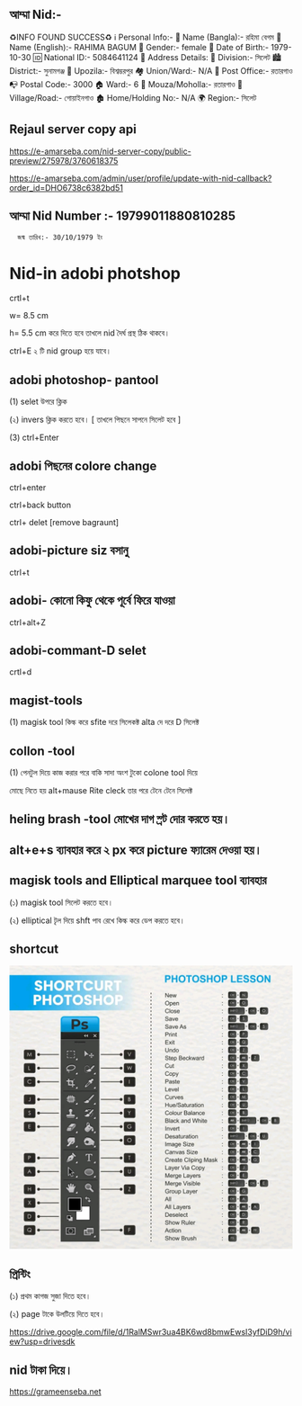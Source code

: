 ## আম্মা Nid:- 
♻️INFO FOUND SUCCESS♻️
ℹ️ Personal Info:-
👤 Name (Bangla):- রহিমা বেগম
👤 Name (English):- RAHIMA BAGUM
🚻 Gender:- female
🎂 Date of Birth:- 1979-10-30
🆔 National ID:- 5084641124
📍 Address Details:
🗾 Division:- সিলেট
🏙️ District:- সুনামগঞ্জ
📌 Upozila:- বিশ্বম্ভরপুর
🏘️ Union/Ward:- N/A
📮 Post Office:- রতারগাও
📭 Postal Code:- 3000
🏠 Ward:- 6
🏢 Mouza/Moholla:- রতারগাও
🚪 Village/Road:- গোয়াইনগাও
🏚️ Home/Holding No:- N/A
🌍 Region:- সিলেট





## Rejaul server copy api

https://e-amarseba.com/nid-server-copy/public-preview/275978/3760618375

https://e-amarseba.com/admin/user/profile/update-with-nid-callback?order_id=DHO6738c6382bd51


## আম্মা Nid Number :- 19799011880810285
      জন্ম তারিখ:- 30/10/1979 ইং









# Nid-in adobi photshop

crtl+t 

w= 8.5 cm

h= 5.5 cm করে দিতে হবে তাখলে nid দৈর্ঘ প্রস্থ ঠিক থাকবে। 

ctrl+E ২ টি nid group হয়ে যাবে। 

 ## adobi photoshop- pantool

 (1) selet উপরে ক্লিক

 (২) invers ক্লিক করতে হবে। [ তাখলে পিছনে সাপনে সিলেট হবে ]

(3) ctrl+Enter

## adobi পিছনের colore change 

ctrl+enter

ctrl+back button

ctrl+ delet [remove bagraunt]

## adobi-picture siz বসানু

ctrl+t

## adobi- কোনো কিফু থেকে পূর্বে ফিরে যাওয়া

ctrl+alt+Z

## adobi-commant-D selet

crtl+d

 
## magist-tools 

(1) magisk tool কিল্ক করে sfite দরে সিলেকক্ট alta দে দরে D সিলেক্ট

## collon -tool
(1) পেনটুল দিয়ে কাজ করার পরে বাকি সাদা অংশ টুকো colone tool দিয়ে

মোছে নিতে হয় alt+mause Rite cleck তার পরে টেনে টেনে সিলেক্ট

## heling brash -tool মোখের দাগ স্র্ট দোর করতে হয়।

## alt+e+s ব্যাবহার করে ২ px করে picture ফ্যারেম দেওয়া হয়। 


## magisk tools and Elliptical marquee tool ব্যাবহার

(১) magisk tool সিলেট করতে হবে।

(২) elliptical টৃল দিয়ে shft পাব রেখে কিল্ক করে ডেপ করতে হবে।


## shortcut


<!--[profile](./sho.jpg)-->
<img src="sho.jpg" width="600"/>


## প্রিন্টিং 

(১) প্রথম কাগজ সুজা দিতে হবে।

(২) page টাকে উলটিয়ে দিতে হবে।

https://drive.google.com/file/d/1RalMSwr3ua4BK6wd8bmwEwsI3yfDiD9h/view?usp=drivesdk



## nid টাকা দিয়ে।
https://grameenseba.net
